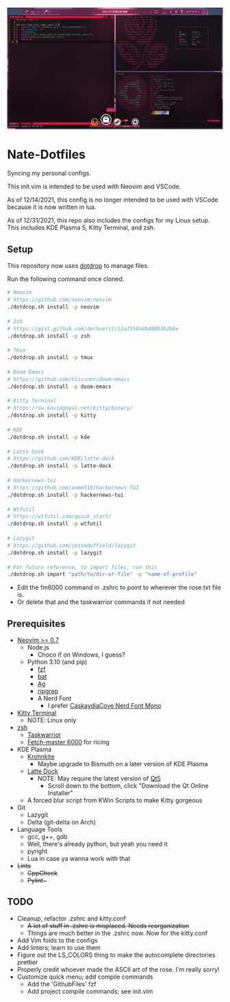 ![Rice](rice.png)

# Nate-Dotfiles

Syncing my personal configs.

This init.vim is intended to be used with Neovim and VSCode.

As of 12/14/2021, this config is no longer intended to be used with
VSCode because it is now written in lua.

As of 12/31/2021, this repo also includes the configs for my Linux setup.
This includes KDE Plasma 5, Kitty Terminal, and zsh.

## Setup
This repository now uses [dotdrop](https://github.com/deadc0de6/dotdrop) to manage files.

Run the following command once cloned.

```bash
# Neovim
# https://github.com/neovim/neovim
./dotdrop.sh install -p neovim

# Zsh
# https://gist.github.com/derhuerst/12a1558a4b408b3b2b6e
./dotdrop.sh install -p zsh

# Tmux
./dotdrop.sh install -p tmux

# Doom Emacs
# https://github.com/hlissner/doom-emacs
./dotdrop.sh install -p doom-emacs

# Kitty Terminal
# https://sw.kovidgoyal.net/kitty/binary/
./dotdrop.sh install -p kitty

# KDE
./dotdrop.sh install -p kde

# Latte Dock
# https://github.com/KDE/latte-dock
./dotdrop.sh install -p latte-dock

# Hackernews-tui
# https://github.com/aome510/hackernews-TUI
./dotdrop.sh install -p hackernews-tui

# Wtfutil
# https://wtfutil.com/quick_start/
./dotdrop.sh install -p wtfutil

# Lazygit
# https://github.com/jesseduffield/lazygit
./dotdrop.sh install -p lazygit

# For future reference, to import files, run this
./dotdrop.sh import "path/to/dir-or-file" -p "name-of-profile"
```
- Edit the fm6000 command in .zshrc to point to wherever the rose.txt file is.
- Or delete that and the taskwarrior commands if not needed

## Prerequisites

- [Neovim >= 0.7](https://github.com/neovim/neovim)
  - Node.js
    - Choco if on Windows, I guess?
  - Python 3.10 (and pip)
    - [fzf](https://github.com/junegunn/fzf)
    - [bat](https://github.com/sharkdp/bat)
    - [Ag](https://github.com/ggreer/the_silver_searcher)
    - [ripgrep](https://github.com/BurntSushi/ripgrep)
    - A Nerd Font
      - I prefer [CaskaydiaCove Nerd Font Mono](https://github.com/ryanoasis/nerd-fonts/releases/download/v2.1.0/CascadiaCode.zip)
- [Kitty Terminal](https://sw.kovidgoyal.net/kitty/binary/)
  - NOTE: Linux only
- [zsh](https://gist.github.com/derhuerst/12a1558a4b408b3b2b6e)
  - [Taskwarrior](https://github.com/GothenburgBitFactory/taskwarrior)
  - [Fetch-master 6000](https://github.com/anhsirk0/fetch-master-6000) for ricing
- KDE Plasma
  - [Krohnkite](https://github.com/esjeon/krohnkite)
    - Maybe upgrade to Bismuth on a later version of KDE Plasma
  - [Latte Dock](https://github.com/KDE/latte-dock)
    - NOTE: May require the latest version of [Qt5](https://www.qt.io/download-open-source?hsCtaTracking=9f6a2170-a938-42df-a8e2-a9f0b1d6cdce%7C6cb0de4f-9bb5-4778-ab02-bfb62735f3e5)
      - Scroll down to the bottom, click "Download the Qt Online Installer"
  - A forced blur script from KWin Scripts to make Kitty gorgeous
- Git
  - Lazygit
  - Delta (git-delta on Arch)
- Language Tools
  - gcc, g++, gdb
  - Well, there's already python, but yeah you need it
  - pyright
  - Lua in case ya wanna work with that
- ~~Lints~~
  - ~~CppCheck~~
  - ~~Pylint~~~

## TODO

- Cleanup, refactor .zshrc and kitty.conf
  - ~~A lot of stuff in .zshrc is misplaced. Needs reorganization~~
  - Things are much better in the .zshrc now. Now for the kitty.conf
- Add Vim folds to the configs
- Add linters; learn to use them
- Figure out the LS_COLORS thing to make the autocomplete directories prettier
- Properly credit whoever made the ASCII art of the rose. I'm really sorry!
- Customize quick menu; add compile commands
  - Add the 'GithubFiles' fzf
  - Add project compile commands; see init.vim
